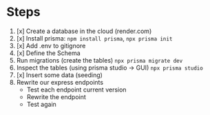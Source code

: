 # Steps

1. [x] Create a database in the cloud (render.com)
2. [x] Install prisma: `npm install prisma`, `npx prisma init`
3. [x] Add .env to gitignore
4. [x] Define the Schema
5. Run migrations (create the tables) `npx prisma migrate dev`
6. Inspect the tables (using prisma studio -> GUI) `npx prisma studio`
7. [x] Insert some data (seeding)
8. Rewrite our express endpoints
   - Test each endpoint current version
   - Rewrite the endpoint
   - Test again
